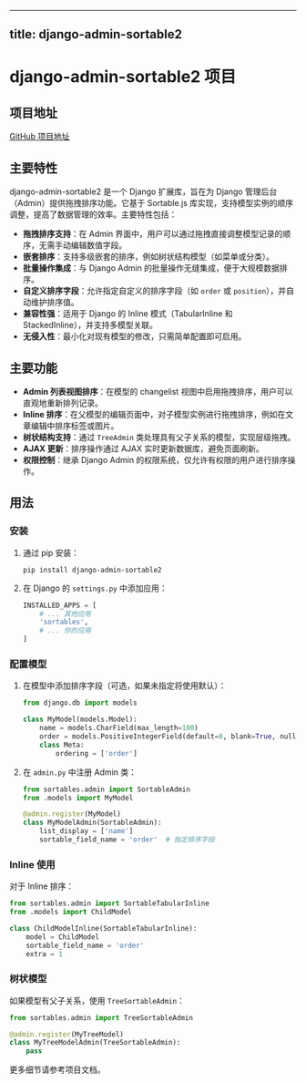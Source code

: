 
---
title: django-admin-sortable2
---

# django-admin-sortable2 项目

## 项目地址
[GitHub 项目地址](https://github.com/jrief/django-admin-sortable2)

## 主要特性
django-admin-sortable2 是一个 Django 扩展库，旨在为 Django 管理后台（Admin）提供拖拽排序功能。它基于 Sortable.js 库实现，支持模型实例的顺序调整，提高了数据管理的效率。主要特性包括：
- **拖拽排序支持**：在 Admin 界面中，用户可以通过拖拽直接调整模型记录的顺序，无需手动编辑数值字段。
- **嵌套排序**：支持多级嵌套的排序，例如树状结构模型（如菜单或分类）。
- **批量操作集成**：与 Django Admin 的批量操作无缝集成，便于大规模数据排序。
- **自定义排序字段**：允许指定自定义的排序字段（如 `order` 或 `position`），并自动维护排序值。
- **兼容性强**：适用于 Django 的 Inline 模式（TabularInline 和 StackedInline），并支持多模型关联。
- **无侵入性**：最小化对现有模型的修改，只需简单配置即可启用。

## 主要功能
- **Admin 列表视图排序**：在模型的 changelist 视图中启用拖拽排序，用户可以直观地重新排列记录。
- **Inline 排序**：在父模型的编辑页面中，对子模型实例进行拖拽排序，例如在文章编辑中排序标签或图片。
- **树状结构支持**：通过 `TreeAdmin` 类处理具有父子关系的模型，实现层级拖拽。
- **AJAX 更新**：排序操作通过 AJAX 实时更新数据库，避免页面刷新。
- **权限控制**：继承 Django Admin 的权限系统，仅允许有权限的用户进行排序操作。

## 用法
### 安装
1. 通过 pip 安装：
   ```
   pip install django-admin-sortable2
   ```
2. 在 Django 的 `settings.py` 中添加应用：
   ```python
   INSTALLED_APPS = [
       # ... 其他应用
       'sortables',
       # ... 你的应用
   ]
   ```

### 配置模型
1. 在模型中添加排序字段（可选，如果未指定将使用默认）：
   ```python
   from django.db import models

   class MyModel(models.Model):
       name = models.CharField(max_length=100)
       order = models.PositiveIntegerField(default=0, blank=True, null=True)
       class Meta:
           ordering = ['order']
   ```

2. 在 `admin.py` 中注册 Admin 类：
   ```python
   from sortables.admin import SortableAdmin
   from .models import MyModel

   @admin.register(MyModel)
   class MyModelAdmin(SortableAdmin):
       list_display = ['name']
       sortable_field_name = 'order'  # 指定排序字段
   ```

### Inline 使用
对于 Inline 排序：
```python
from sortables.admin import SortableTabularInline
from .models import ChildModel

class ChildModelInline(SortableTabularInline):
    model = ChildModel
    sortable_field_name = 'order'
    extra = 1
```

### 树状模型
如果模型有父子关系，使用 `TreeSortableAdmin`：
```python
from sortables.admin import TreeSortableAdmin

@admin.register(MyTreeModel)
class MyTreeModelAdmin(TreeSortableAdmin):
    pass
```

更多细节请参考项目文档。